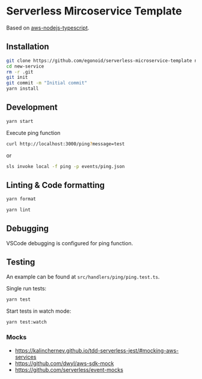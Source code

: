 # Serverless Mircoservice Template

Based on [aws-nodejs-typescript](https://github.com/serverless/serverless/tree/master/lib/plugins/create/templates/aws-nodejs-typescript).

## Installation

```bash
git clone https://github.com/egonoid/serverless-microservice-template new-service
cd new-service
rm -r .git
git init
git commit -m "Initial commit"
yarn install
```

## Development

```bash
yarn start
```

Execute ping function

```bash
curl http://localhost:3000/ping?message=test
```

or

```bash
sls invoke local -f ping -p events/ping.json
```

## Linting & Code formatting

```bash
yarn format
```

```bash
yarn lint
```

## Debugging

VSCode debugging is configured for ping function.

## Testing

An example can be found at `src/handlers/ping/ping.test.ts`.

Single run tests:

```bash
yarn test
```

Start tests in watch mode:

```bash
yarn test:watch
```

### Mocks

- https://kalinchernev.github.io/tdd-serverless-jest/#mocking-aws-services
- https://github.com/dwyl/aws-sdk-mock
- https://github.com/serverless/event-mocks
